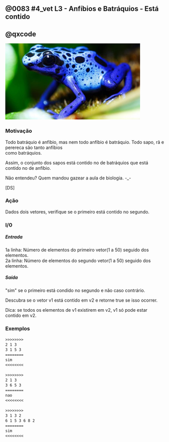 ## @0083 #4_vet L3 - Anfíbios e Batráquios - Está contido
## @qxcode

![](capa.jpg)

### Motivação

Todo batráquio é anfíbio, mas nem todo anfíbio é batráquio. Todo sapo, rã e perereca são tanto anfíbios  
como batráquios.

Assim, o conjunto dos sapos está contido no de batráquios que está contido no de anfíbio.

Não entendeu? Quem mandou gazear a aula de biologia. -_-

\[DS\]

### Ação

Dados dois vetores, verifique se o primeiro está contido no segundo.

### I/0  

##### Entrada

1a linha: Número de elementos do primeiro vetor(1 a 50) seguido dos elementos.  
2a linha: Número de elementos do segundo vetor(1 a 50) seguido dos elementos.

##### Saída

"sim" se o primeiro está condido no segundo e não caso contrário.

Descubra se o vetor v1 está contido em v2 e retorne true se isso ocorrer.  
  
Dica: se todos os elementos de v1 existirem em v2, v1 só pode estar  
contido em v2.

### Exemplos

```
>>>>>>>>
2 1 3
3 1 5 3
========
sim
<<<<<<<<

>>>>>>>>
2 1 3
3 6 5 3
========
nao
<<<<<<<<

>>>>>>>>
3 1 3 2
6 1 5 3 6 8 2
========
sim
<<<<<<<<
```

<!---
>>>>>>>> 01
2 7 8
3 3 4 5
========
nao
<<<<<<<<

>>>>>>>> 02
4 3 4 4 5
5 3 4 4 5 1
========
sim
<<<<<<<<

>>>>>>>> 03
4 3 4 3 2
5 3 4 5 7 3
========
nao
<<<<<<<<
--->